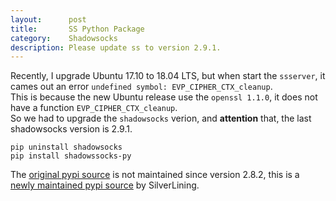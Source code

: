 ```yaml
---
layout:      post
title:       SS Python Package
category:    Shadowsocks
description: Please update ss to version 2.9.1.
---
```


Recently, I upgrade Ubuntu 17.10 to 18.04 LTS, but when start the `ssserver`, it cames out an error `undefined symbol: EVP_CIPHER_CTX_cleanup`.  
This is because the new Ubuntu release use the `openssl 1.1.0`, it does not have a function `EVP_CIPHER_CTX_cleanup`.  
So we had to upgrade the `shadowsocks` verion, and **attention** that, the last shadowsocks version is 2.9.1.  

```
pip uninstall shadowsocks
pip install shadowssocks-py
```

The [original pypi source](https://pypi.org/project/shadowsocks/) is not maintained since version 2.8.2, this is a [newly maintained pypi source](https://pypi.org/project/shadowsocks-py/) by SilverLining.
